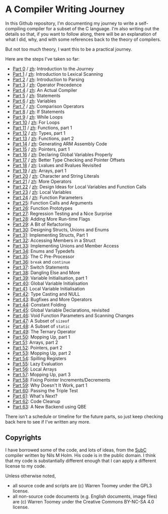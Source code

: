 # A Compiler Writing Journey

In this Github repository, I'm documenting my journey to write a
self-compiling compiler for a subset of the C language.
I'm also writing out the details so that,
if you want to follow along, there will be an explanation of what
I did, why, and with some references back to the theory of compilers.

But not too much theory, I want this to be a practical journey.

Here are the steps I've taken so far:

 + [Part  0](00_Introduction/Readme.md) / [zh](00_Introduction/Readme-zh.md):  Introduction to the Journey
 + [Part  1](01_Scanner/Readme.md) / [zh](01_Scanner/Readme-zh.md):       Introduction to Lexical Scanning
 + [Part  2](02_Parser/Readme.md) / [zh](02_Parser/Readme-zh.md):        Introduction to Parsing
 + [Part  3](03_Precedence/Readme.md) / [zh](03_Precedence/Readme-zh.md):    Operator Precedence
 + [Part  4](04_Assembly/Readme.md) / [zh](04_Assembly/Readme-zh.md):      An Actual Compiler
 + [Part  5](05_Statements/Readme.md) / [zh](05_Statements/Readme-zh.md):    Statements
 + [Part  6](06_Variables/Readme.md) / [zh](06_Variables/Readme-zh.md):     Variables
 + [Part  7](07_Comparisons/Readme.md) / [zh](07_Comparisons/Readme-zh.md):   Comparison Operators
 + [Part  8](08_If_Statements/Readme.md) / [zh](08_If_Statements/Readme-zh.md): If Statements
 + [Part  9](09_While_Loops/Readme.md) / [zh](09_While_Loops/Readme-zh.md):   While Loops
 + [Part 10](10_For_Loops/Readme.md) / [zh](10_For_Loops/Readme-zh.md):     For Loops
 + [Part 11](11_Functions_pt1/Readme.md) / [zh](11_Functions_pt1/Readme-zh.md): Functions, part 1
 + [Part 12](12_Types_pt1/Readme.md) / [zh](12_Types_pt1/Readme-zh.md):     Types, part 1
 + [Part 13](13_Functions_pt2/Readme.md) / [zh](13_Functions_pt2/Readme-zh.md): Functions, part 2
 + [Part 14](14_ARM_Platform/Readme.md) / [zh](14_ARM_Platform/Readme-zh.md):  Generating ARM Assembly Code
 + [Part 15](15_Pointers_pt1/Readme.md) / [zh](15_Pointers_pt1/Readme-zh.md):  Pointers, part 1
 + [Part 16](16_Global_Vars/Readme.md) / [zh](16_Global_Vars/Readme-zh.md):   Declaring Global Variables Properly
 + [Part 17](17_Scaling_Offsets/Readme.md) / [zh](17_Scaling_Offsets/Readme-zh.md): Better Type Checking and Pointer Offsets
 + [Part 18](18_Lvalues_Revisited/Readme.md) / [zh](18_Lvalues_Revisited/Readme-zh.md): Lvalues and Rvalues Revisited
 + [Part 19](19_Arrays_pt1/Readme.md) / [zh](19_Arrays_pt1/Readme-zh.md):    Arrays, part 1
 + [Part 20](20_Char_Str_Literals/Readme.md) / [zh](20_Char_Str_Literals/Readme-zh.md): Character and String Literals
 + [Part 21](21_More_Operators/Readme.md) / [zh](21_More_Operators/Readme-zh.md): More Operators
 + [Part 22](22_Design_Locals/Readme.md) / [zh](22_Design_Locals/Readme-zh.md): Design Ideas for Local Variables and Function Calls
 + [Part 23](23_Local_Variables/Readme.md) / [zh](23_Local_Variables/Readme-zh.md): Local Variables
 + [Part 24](24_Function_Params/Readme.md) / [zh](24_Function_Params/Readme-zh.md): Function Parameters
 + [Part 25](25_Function_Arguments/Readme.md): Function Calls and Arguments
 + [Part 26](26_Prototypes/Readme.md):    Function Prototypes
 + [Part 27](27_Testing_Errors/Readme.md): Regression Testing and a Nice Surprise
 + [Part 28](28_Runtime_Flags/Readme.md): Adding More Run-time Flags
 + [Part 29](29_Refactoring/Readme.md):   A Bit of Refactoring
 + [Part 30](30_Design_Composites/Readme.md): Designing Structs, Unions and Enums
 + [Part 31](31_Struct_Declarations/Readme.md): Implementing Structs, Part 1
 + [Part 32](32_Struct_Access_pt1/Readme.md): Accessing Members in a Struct
 + [Part 33](33_Unions/Readme.md):        Implementing Unions and Member Access
 + [Part 34](34_Enums_and_Typedefs/Readme.md): Enums and Typedefs
 + [Part 35](35_Preprocessor/Readme.md):  The C Pre-Processor
 + [Part 36](36_Break_Continue/Readme.md): `break` and `continue`
 + [Part 37](37_Switch/Readme.md):        Switch Statements
 + [Part 38](38_Dangling_Else/Readme.md): Dangling Else and More
 + [Part 39](39_Var_Initialisation_pt1/Readme.md): Variable Initialisation, part 1
 + [Part 40](40_Var_Initialisation_pt2/Readme.md): Global Variable Initialisation
 + [Part 41](41_Local_Var_Init/Readme.md): Local Variable Initialisation
 + [Part 42](42_Casting/Readme.md):       Type Casting and NULL
 + [Part 43](43_More_Operators/Readme.md): Bugfixes and More Operators
 + [Part 44](44_Fold_Optimisation/Readme.md): Constant Folding
 + [Part 45](45_Globals_Again/Readme.md): Global Variable Declarations, revisited
 + [Part 46](46_Void_Functions/Readme.md): Void Function Parameters and Scanning Changes
 + [Part 47](47_Sizeof/Readme.md):        A Subset of `sizeof`
 + [Part 48](48_Static/Readme.md):        A Subset of `static`
 + [Part 49](49_Ternary/Readme.md):       The Ternary Operator
 + [Part 50](50_Mop_up_pt1/Readme.md):    Mopping Up, part 1
 + [Part 51](51_Arrays_pt2/Readme.md):    Arrays, part 2
 + [Part 52](52_Pointers_pt2/Readme.md):  Pointers, part 2
 + [Part 53](53_Mop_up_pt2/Readme.md):    Mopping Up, part 2
 + [Part 54](54_Reg_Spills/Readme.md):    Spilling Registers
 + [Part 55](55_Lazy_Evaluation/Readme.md): Lazy Evaluation
 + [Part 56](56_Local_Arrays/Readme.md):  Local Arrays
 + [Part 57](57_Mop_up_pt3/Readme.md):    Mopping Up, part 3
 + [Part 58](58_Ptr_Increments/Readme.md): Fixing Pointer Increments/Decrements
 + [Part 59](59_WDIW_pt1/Readme.md):      Why Doesn't It Work, part 1
 + [Part 60](60_TripleTest/Readme.md):    Passing the Triple Test
 + [Part 61](61_What_Next/Readme.md):     What's Next?
 + [Part 62](62_Cleanup/Readme.md):       Code Cleanup
 + [Part 63](63_QBE/Readme.md):           A New Backend using QBE

There isn't a schedule or timeline for the future parts, so
just keep checking back here to see if I've written any more.

## Copyrights

I have borrowed some of the code, and lots of ideas, from the 
[SubC](http://www.t3x.org/subc/) compiler written by Nils M Holm.
His code is in the public domain. I think that my code is substantially
different enough that I can apply a different license to my code.

Unless otherwise noted,

 + all source code and scripts are (c) Warren Toomey under
   the GPL3 license.
 + all non-source code documents (e.g. English documents,
   image files) are (c) Warren Toomey under the Creative
   Commons BY-NC-SA 4.0 license.
